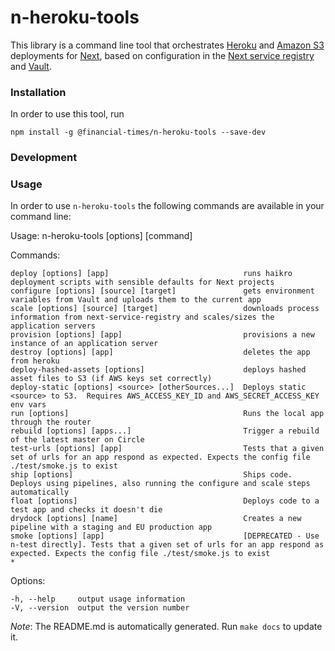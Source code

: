 # n-heroku-tools
This library is a command line tool that orchestrates [Heroku](https://www.heroku.com/) and [Amazon S3](https://aws.amazon.com/s3/) deployments for [Next](https://github.com/Financial-Times/next/wiki), based on configuration in the [Next service registry](https://next-registry.ft.com/v2/) and [Vault](https://www.vaultproject.io/).
### Installation
In order to use this tool, run
```
npm install -g @financial-times/n-heroku-tools --save-dev
```

### Development
 ### Usage
In order to use `n-heroku-tools` the following commands are available in your command line:

  Usage: n-heroku-tools [options] [command]


  Commands:

    deploy [options] [app]                              runs haikro deployment scripts with sensible defaults for Next projects
    configure [options] [source] [target]               gets environment variables from Vault and uploads them to the current app
    scale [options] [source] [target]                   downloads process information from next-service-registry and scales/sizes the application servers
    provision [options] [app]                           provisions a new instance of an application server
    destroy [options] [app]                             deletes the app from heroku
    deploy-hashed-assets [options]                      deploys hashed asset files to S3 (if AWS keys set correctly)
    deploy-static [options] <source> [otherSources...]  Deploys static <source> to S3.  Requires AWS_ACCESS_KEY_ID and AWS_SECRET_ACCESS_KEY env vars
    run [options]                                       Runs the local app through the router
    rebuild [options] [apps...]                         Trigger a rebuild of the latest master on Circle
    test-urls [options] [app]                           Tests that a given set of urls for an app respond as expected. Expects the config file ./test/smoke.js to exist
    ship [options]                                      Ships code.  Deploys using pipelines, also running the configure and scale steps automatically
    float [options]                                     Deploys code to a test app and checks it doesn't die
    drydock [options] [name]                            Creates a new pipeline with a staging and EU production app
    smoke [options] [app]                               [DEPRECATED - Use n-test directly]. Tests that a given set of urls for an app respond as expected. Expects the config file ./test/smoke.js to exist
    *                                                 

  Options:

    -h, --help     output usage information
    -V, --version  output the version number

*Note*: The README.md is automatically generated.  Run `make docs` to update it.
